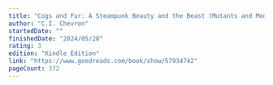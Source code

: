 ```yaml
---
title: "Cogs and Fur: A Steampunk Beauty and the Beast (Mutants and Modifieds Book 2)"
author: "C.I. Chevron"
startedDate: ""
finishedDate: "2024/05/28"
rating: 3
edition: "Kindle Edition"
link: "https://www.goodreads.com/book/show/57934742"
pageCount: 372
---
```



